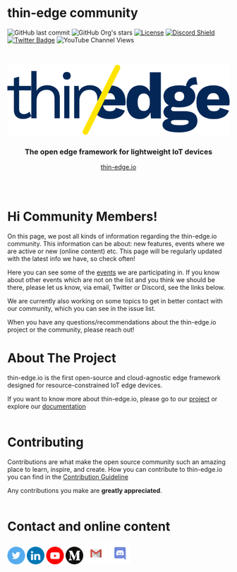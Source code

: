 # thin-edge community
![GitHub last commit](https://img.shields.io/github/last-commit/thin-edge/community)
![GitHub Org's stars](https://img.shields.io/github/stars/thin-edge?style=social)
 [![License](https://img.shields.io/badge/License-Apache%202.0-blue.svg)](LICENSE.txt)
[![Discord Shield](https://discord.com/api/guilds/832211156520796171/widget.png?style=shield)](https://discord.gg/SvqWp6nrsK)
[![Twitter Badge](https://img.shields.io/twitter/follow/thin_edge_io?style=social)](https://twitter.com/thin_edge_io)
![YouTube Channel Views](https://img.shields.io/youtube/channel/views/UC9u2hxmXY-cTqM1-aaDBY-w?style=social)





<!-- PROJECT LOGO -->
<br />
<p align="center">
  <a href="https://thin-edge.io">
    <img src="images/thin-edge-logo.png" alt="Logo">
  </a>

  <h3 align="center">The open edge framework for lightweight IoT devices</h3>
  <p align="center"><a href="https://thin-edge.io">thin-edge.io</a></p>
  <br />
  <br />
</p>


# Hi Community Members!

On this page, we post all kinds of information regarding the thin-edge.io community. This information can be about: new features, events where we are active or new (online content) etc.
This page will be regularly updated with the latest info we have, so check often!

Here you can see some of the [events](/src/calendar.md) we are participating in. If you know about other events which are not on the list and you think we should be there, please let us know, via email, Twitter or Discord, see the links below.

We are currently also working on some topics to get in better contact with our community, which you can see in the issue list.

When you have any questions/recommendations about the thin-edge.io project or the community, please reach out!

# About The Project

thin-edge.io is the first open-source and cloud-agnostic edge framework designed for resource-constrained IoT edge devices.

If you want to know more about thin-edge.io, please go to our [project](https://github.com/thin-edge/thin-edge.io) or explore our [documentation](https://thin-edge.github.io/thin-edge.io/html/) 
<br/>
<br/>

<!-- CONTRIBUTING -->
# Contributing

Contributions are what make the open source community such an amazing place to learn, inspire, and create.
How you can contribute to thin-edge.io you can find in the [Contribution Guideline](CONTRIBUTING.md)

Any contributions you make are **greatly appreciated**.
<br/>
<br/>

<!-- CONTACT -->
# Contact and online content


<a href="https://twitter.com/thin_edge_io"><img alt="Twitter" width="40px" src="images/Twitter.png"></img></a> <a href="https://www.linkedin.com/company/thin-edge"><img alt="Linkedin" width="40px" src="images/LinkedIN.png"></img></a> <a href="https://www.youtube.com/channel/UC9u2hxmXY-cTqM1-aaDBY-w"><img alt="YouTube" width="40px" src="images/Youtube.png"></img></a> <a href="https://https://medium.com/thin-edge-io"><img alt="Medium" width="40px" src="images/Medium.png"></img></a> 
<a href="mailto:info@thin-edge.io"><img alt="Email" width="50px" src="images/Gmail.png"></img></a> <a href="https://discord.com/invite/SvqWp6nrsK"><img alt="Discord" width="50px" src="images/Discord.png"></img></a>
